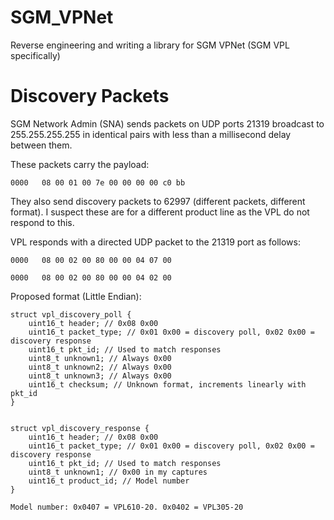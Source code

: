 # SGM_VPNet
Reverse engineering and writing a library for SGM VPNet (SGM VPL specifically)


# Discovery Packets

SGM Network Admin (SNA) sends packets on UDP ports 21319 broadcast to 255.255.255.255 in identical pairs with less than a millisecond delay between them.   

These packets carry the payload:

    0000   08 00 01 00 7e 00 00 00 00 c0 bb

They also send discovery packets to 62997 (different packets, different format).   I suspect these are for a different product line as the VPL do not respond to this.

VPL responds with a directed UDP packet to the 21319 port as follows:

    0000   08 00 02 00 80 00 00 04 07 00

    0000   08 00 02 00 80 00 00 04 02 00

Proposed format (Little Endian):

    struct vpl_discovery_poll {
        uint16_t header; // 0x08 0x00
        uint16_t packet_type; // 0x01 0x00 = discovery poll, 0x02 0x00 = discovery response
        uint16_t pkt_id; // Used to match responses
        uint8_t unknown1; // Always 0x00
        uint8_t unknown2; // Always 0x00
        uint8_t unknown3; // Always 0x00
        uint16_t checksum; // Unknown format, increments linearly with pkt_id
    }


    struct vpl_discovery_response {
        uint16_t header; // 0x08 0x00
        uint16_t packet_type; // 0x01 0x00 = discovery poll, 0x02 0x00 = discovery response
        uint16_t pkt_id; // Used to match responses
        uint8_t unknown1; // 0x00 in my captures
        uint16_t product_id; // Model number
    }

    Model number: 0x0407 = VPL610-20. 0x0402 = VPL305-20

    